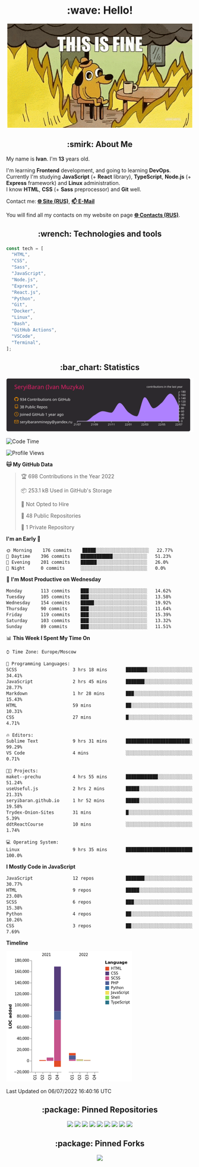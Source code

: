 <h1 align="center">:wave: Hello!</h1>

<p align="center"><img src="images/this-is-fine.gif" /></p>

<h2 align="center">:smirk: About Me</h2>

My name is **Ivan**. I'm **13** years old.

I'm learning **Frontend** development, and going to learning **DevOps**.  
Currently I'm studying **JavaScript** (+ **React** library), **TypeScript**, **Node.js** (+ **Express** framework) and **Linux** administration.  
I know **HTML**, **CSS** (+ **Sass** preprocessor) and **Git** well.

Contact me: [**:globe_with_meridians: Site (RUS)**](https://seryibaran.github.io), [**:mailbox: E-Mail**](mailto:seryibaranminepy@yandex.ru)

You will find all my contacts on my website on page [**:globe_with_meridians: Contacts (RUS)**](https://seryibaran.github.io/contacts).

<h2 align="center">:wrench: Technologies and tools</h2>

```js
const tech = [
  "HTML",
  "CSS",
  "Sass",
  "JavaScript",
  "Node.js",
  "Express",
  "React.js",
  "Python",
  "Git",
  "Docker",
  "Linux",
  "Bash",
  "GitHub Actions",
  "VSCode",
  "Terminal",
];
```

<h2 align="center">:bar_chart: Statistics</h2>

<div align="center">

<img src="https://raw.githubusercontent.com/SeryiBaran/seryibaran/master/profile-summary-card-output/monokai/0-profile-details.svg" />

</div>

<!--START_SECTION:waka-->
![Code Time](http://img.shields.io/badge/Code%20Time-48%20hrs%2023%20mins-blue)

![Profile Views](http://img.shields.io/badge/Profile%20Views-10-blue)

**🐱 My GitHub Data** 

> 🏆 698 Contributions in the Year 2022
 > 
> 📦 253.1 kB Used in GitHub's Storage 
 > 
> 🚫 Not Opted to Hire
 > 
> 📜 48 Public Repositories 
 > 
> 🔑 1 Private Repository 
 > 
**I'm an Early 🐤** 

```text
🌞 Morning    176 commits    █████░░░░░░░░░░░░░░░░░░░░   22.77% 
🌆 Daytime    396 commits    ████████████░░░░░░░░░░░░░   51.23% 
🌃 Evening    201 commits    ██████░░░░░░░░░░░░░░░░░░░   26.0% 
🌙 Night      0 commits      ░░░░░░░░░░░░░░░░░░░░░░░░░   0.0%

```
📅 **I'm Most Productive on Wednesday** 

```text
Monday       113 commits    ███░░░░░░░░░░░░░░░░░░░░░░   14.62% 
Tuesday      105 commits    ███░░░░░░░░░░░░░░░░░░░░░░   13.58% 
Wednesday    154 commits    █████░░░░░░░░░░░░░░░░░░░░   19.92% 
Thursday     90 commits     ███░░░░░░░░░░░░░░░░░░░░░░   11.64% 
Friday       119 commits    ███░░░░░░░░░░░░░░░░░░░░░░   15.39% 
Saturday     103 commits    ███░░░░░░░░░░░░░░░░░░░░░░   13.32% 
Sunday       89 commits     ███░░░░░░░░░░░░░░░░░░░░░░   11.51%

```


📊 **This Week I Spent My Time On** 

```text
⌚︎ Time Zone: Europe/Moscow

💬 Programming Languages: 
SCSS                     3 hrs 18 mins       ████████░░░░░░░░░░░░░░░░░   34.41% 
JavaScript               2 hrs 45 mins       ███████░░░░░░░░░░░░░░░░░░   28.77% 
Markdown                 1 hr 28 mins        ███░░░░░░░░░░░░░░░░░░░░░░   15.43% 
HTML                     59 mins             ██░░░░░░░░░░░░░░░░░░░░░░░   10.31% 
CSS                      27 mins             █░░░░░░░░░░░░░░░░░░░░░░░░   4.71%

🔥 Editors: 
Sublime Text             9 hrs 31 mins       ████████████████████████░   99.29% 
VS Code                  4 mins              ░░░░░░░░░░░░░░░░░░░░░░░░░   0.71%

🐱‍💻 Projects: 
maket--prechu            4 hrs 55 mins       ████████████░░░░░░░░░░░░░   51.24% 
useUseful.js             2 hrs 2 mins        █████░░░░░░░░░░░░░░░░░░░░   21.31% 
seryibaran.github.io     1 hr 52 mins        █████░░░░░░░░░░░░░░░░░░░░   19.58% 
Trydex-Onion-Sites       31 mins             █░░░░░░░░░░░░░░░░░░░░░░░░   5.39% 
ddtReactCourse           10 mins             ░░░░░░░░░░░░░░░░░░░░░░░░░   1.74%

💻 Operating System: 
Linux                    9 hrs 35 mins       █████████████████████████   100.0%

```

**I Mostly Code in JavaScript** 

```text
JavaScript               12 repos            ███████░░░░░░░░░░░░░░░░░░   30.77% 
HTML                     9 repos             █████░░░░░░░░░░░░░░░░░░░░   23.08% 
SCSS                     6 repos             ███░░░░░░░░░░░░░░░░░░░░░░   15.38% 
Python                   4 repos             ██░░░░░░░░░░░░░░░░░░░░░░░   10.26% 
CSS                      3 repos             ██░░░░░░░░░░░░░░░░░░░░░░░   7.69%

```


**Timeline**

![Chart not found](https://raw.githubusercontent.com/SeryiBaran/SeryiBaran/master/charts/bar_graph.png) 


 Last Updated on 06/07/2022 16:40:16 UTC
<!--END_SECTION:waka-->

<h2 align="center">:package: Pinned Repositories</h2>

<div align="center">

<a href="https://github.com/SeryiBaran/seryibaran.github.io"><img src="https://github-readme-stats.vercel.app/api/pin/?username=SeryiBaran&repo=seryibaran.github.io" /></a>
<a href="https://github.com/SeryiBaran/useUseful.js"><img src="https://github-readme-stats.vercel.app/api/pin/?username=SeryiBaran&repo=useUseful.js" /></a>
<a href="https://github.com/SeryiBaran/Standard.css"><img src="https://github-readme-stats.vercel.app/api/pin/?username=SeryiBaran&repo=Standard.css" /></a>
<a href="https://github.com/SeryiBaran/dotfiles"><img src="https://github-readme-stats.vercel.app/api/pin/?username=SeryiBaran&repo=dotfiles" /></a>
<a href="https://github.com/SeryiBaran/tools"><img src="https://github-readme-stats.vercel.app/api/pin/?username=SeryiBaran&repo=tools" /></a>
<a href="https://github.com/SeryiBaran/ddtReactCourse"><img src="https://github-readme-stats.vercel.app/api/pin/?username=SeryiBaran&repo=ddtReactCourse" /></a>
<a href="https://github.com/SeryiBaran/ivan-pylight-shot"><img src="https://github-readme-stats.vercel.app/api/pin/?username=SeryiBaran&repo=ivan-pylight-shot" /></a>
<a href="https://github.com/SeryiBaran/mock-api"><img src="https://github-readme-stats.vercel.app/api/pin/?username=SeryiBaran&repo=mock-api" /></a>
<a href="https://github.com/SeryiBaran/learn-web"><img src="https://github-readme-stats.vercel.app/api/pin/?username=SeryiBaran&repo=learn-web" /></a>

</div>

<h2 align="center">:package: Pinned Forks</h2>

<div align="center">

<a href="https://github.com/Erghel/Answerius"><img src="https://github-readme-stats.vercel.app/api/pin/?username=Erghel&repo=Answerius" /></a>

</div>
